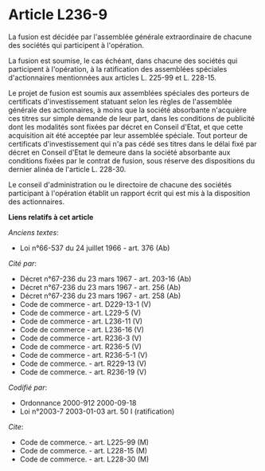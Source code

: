 # Article L236-9

La fusion est décidée par l'assemblée générale extraordinaire de chacune des sociétés qui participent à l'opération.

La fusion est soumise, le cas échéant, dans chacune des sociétés qui participent à l'opération, à la ratification des
assemblées spéciales d'actionnaires mentionnées aux articles L. 225-99 et L. 228-15.

Le projet de fusion est soumis aux assemblées spéciales des porteurs de certificats d'investissement statuant selon les
règles de l'assemblée générale des actionnaires, à moins que la société absorbante n'acquière ces titres sur simple demande
de leur part, dans les conditions de publicité dont les modalités sont fixées par décret en Conseil d'Etat, et que cette
acquisition ait été acceptée par leur assemblée spéciale. Tout porteur de certificats d'investissement qui n'a pas cédé ses
titres dans le délai fixé par décret en Conseil d'Etat le demeure dans la société absorbante aux conditions fixées par le
contrat de fusion, sous réserve des dispositions du dernier alinéa de l'article L. 228-30.

Le conseil d'administration ou le directoire de chacune des sociétés participant à l'opération établit un rapport écrit qui
est mis à la disposition des actionnaires.

**Liens relatifs à cet article**

_Anciens textes_:

  - Loi n°66-537 du 24 juillet 1966 - art. 376 (Ab)

_Cité par_:

  - Décret n°67-236 du 23 mars 1967 - art. 203-16 (Ab)
  - Décret n°67-236 du 23 mars 1967 - art. 256 (Ab)
  - Décret n°67-236 du 23 mars 1967 - art. 258 (Ab)
  - Code de commerce - art. D229-13-1 (V)
  - Code de commerce - art. L229-5 (V)
  - Code de commerce - art. L236-11 (V)
  - Code de commerce - art. L236-16 (V)
  - Code de commerce - art. R236-3 (V)
  - Code de commerce - art. R236-5 (V)
  - Code de commerce - art. R236-5-1 (V)
  - Code de commerce. - art. R229-13 (V)
  - Code de commerce. - art. R236-19 (V)

_Codifié par_:

  - Ordonnance 2000-912 2000-09-18
  - Loi n°2003-7 2003-01-03 art. 50 I (ratification)

_Cite_:

  - Code de commerce. - art. L225-99 (M)
  - Code de commerce. - art. L228-15 (M)
  - Code de commerce. - art. L228-30 (M)

